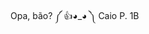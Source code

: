 Opa, bão? ༼ 👍◕_◕ ༽      Caio P. 1B

<!--
**CaioP3r3s/CaioP3r3s** is a ✨ _special_ ✨ repository because its `README.md` (this file) appears on your GitHub profile.

